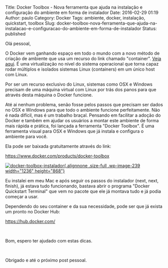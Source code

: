 Title: Docker Toolbox - Nova ferramenta que ajuda na instalação e configuração do ambiente em forma de instalador
Date: 2016-02-29 01:19
Author: paulo
Category: Docker
Tags: ambiente, docker, instalação, quickstart, toolbox
Slug: docker-toolbox-nova-ferramenta-que-ajuda-na-instalacao-e-configuracao-do-ambiente-em-forma-de-instalador
Status: published

Olá pessoal,

O Docker vem ganhando espaço em todo o mundo com a novo método de criação de ambiente que usa um recurso do link chamado "container". [Veja aqui](https://en.wikipedia.org/wiki/LXC). É uma virtualização no nível do sistema operacional que torna capaz rodar múltiplos e isolados sistemas Linux (containers) em um único host com Linux.

Por ser um recurso exclusivo do Linux, sistemas como OSX e Windows precisam de uma máquina virtual com Linux por trás dos panos para que através desta máquina o Docker funcione.

Até ai nenhum problema, senão fosse pelos passos que precisam ser dados no OSX e Windows para que todo o ambiente funcione perfeitamente. Não é nada difícil, mas é um trabalho braçal. Pensando em facilitar a adoção do Docker e também em ajudar os usuários a montar este ambiente de forma mais rápida e prática, foi lançada a ferramenta "Docker Toolbox". É uma ferramenta visual para OSX e Windows que já instala e configura o ambiente para você.

Ela pode ser baixada gratuitamente através do link:

<https://www.docker.com/products/docker-toolbox>

[![docker-toolbox-instalador](http://pcoutinho.com/wp-content/uploads/2016/02/docker-toolbox-instalador.png){.alignnone .size-full .wp-image-239 width="1236" height="868"}](http://pcoutinho.com/wp-content/uploads/2016/02/docker-toolbox-instalador.png)

Eu instalei em meu Mac e após seguir os passos do instalador (next, next, finish), já estava tudo funcionando, bastava abrir o programa "Docker Quickstart Terminal" que vem no pacote que ele já montava tudo e já podia começar a usar.

Dependendo do seu container e da sua necessidade, pode ser que já exista um pronto no Docker Hub:

<https://hub.docker.com/>

 

Bom, espero ter ajudado com estas dicas.

 

Obrigado e até o próximo post pessoal.
